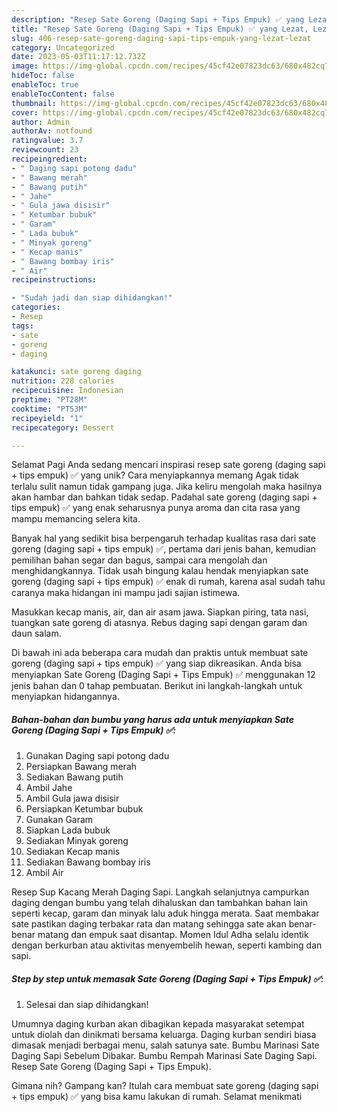 ```yaml
---
description: "Resep Sate Goreng (Daging Sapi + Tips Empuk) ✅ yang Lezat, Lezat"
title: "Resep Sate Goreng (Daging Sapi + Tips Empuk) ✅ yang Lezat, Lezat"
slug: 406-resep-sate-goreng-daging-sapi-tips-empuk-yang-lezat-lezat
category: Uncategorized
date: 2023-05-03T11:17:12.732Z
image: https://img-global.cpcdn.com/recipes/45cf42e07823dc63/680x482cq70/sate-goreng-daging-sapi-tips-empuk-foto-resep-utama.jpg
hideToc: false
enableToc: true
enableTocContent: false
thumbnail: https://img-global.cpcdn.com/recipes/45cf42e07823dc63/680x482cq70/sate-goreng-daging-sapi-tips-empuk-foto-resep-utama.jpg
cover: https://img-global.cpcdn.com/recipes/45cf42e07823dc63/680x482cq70/sate-goreng-daging-sapi-tips-empuk-foto-resep-utama.jpg
author: Admin
authorAv: notfound
ratingvalue: 3.7
reviewcount: 23
recipeingredient:
- " Daging sapi potong dadu"
- " Bawang merah"
- " Bawang putih"
- " Jahe"
- " Gula jawa disisir"
- " Ketumbar bubuk"
- " Garam"
- " Lada bubuk"
- " Minyak goreng"
- " Kecap manis"
- " Bawang bombay iris"
- " Air"
recipeinstructions:

- "Sudah jadi dan siap dihidangkan!"
categories:
- Resep
tags:
- sate
- goreng
- daging

katakunci: sate goreng daging 
nutrition: 228 calories
recipecuisine: Indonesian
preptime: "PT28M"
cooktime: "PT53M"
recipeyield: "1"
recipecategory: Dessert

---
```



Selamat Pagi Anda sedang mencari inspirasi resep sate goreng (daging sapi + tips empuk) ✅ yang unik? Cara menyiapkannya memang Agak tidak terlalu sulit namun tidak gampang juga. Jika keliru mengolah maka hasilnya akan hambar dan bahkan tidak sedap. Padahal sate goreng (daging sapi + tips empuk) ✅ yang enak seharusnya punya aroma dan cita rasa yang mampu memancing selera kita.


Banyak hal yang sedikit bisa berpengaruh terhadap kualitas rasa dari sate goreng (daging sapi + tips empuk) ✅, pertama dari jenis bahan, kemudian pemilihan bahan segar dan bagus, sampai cara mengolah dan menghidangkannya. Tidak usah bingung kalau hendak menyiapkan sate goreng (daging sapi + tips empuk) ✅ enak di rumah, karena asal sudah tahu caranya maka hidangan ini mampu jadi sajian istimewa.

Masukkan kecap manis, air, dan air asam jawa. Siapkan piring, tata nasi, tuangkan sate goreng di atasnya. Rebus daging sapi dengan garam dan daun salam.


Di bawah ini ada beberapa cara mudah dan praktis untuk membuat sate goreng (daging sapi + tips empuk) ✅ yang siap dikreasikan. Anda bisa menyiapkan Sate Goreng (Daging Sapi + Tips Empuk) ✅ menggunakan 12 jenis bahan dan 0 tahap pembuatan. Berikut ini langkah-langkah untuk menyiapkan hidangannya.

<!--inarticleads1-->

##### Bahan-bahan dan bumbu yang harus ada untuk menyiapkan Sate Goreng (Daging Sapi + Tips Empuk) ✅:

1. Gunakan  Daging sapi potong dadu
1. Persiapkan  Bawang merah
1. Sediakan  Bawang putih
1. Ambil  Jahe
1. Ambil  Gula jawa disisir
1. Persiapkan  Ketumbar bubuk
1. Gunakan  Garam
1. Siapkan  Lada bubuk
1. Sediakan  Minyak goreng
1. Sediakan  Kecap manis
1. Sediakan  Bawang bombay iris
1. Ambil  Air


Resep Sup Kacang Merah Daging Sapi. Langkah selanjutnya campurkan daging dengan bumbu yang telah dihaluskan dan tambahkan bahan lain seperti kecap, garam dan minyak lalu aduk hingga merata. Saat membakar sate pastikan daging terbakar rata dan matang sehingga sate akan benar-benar matang dan empuk saat disantap. Momen Idul Adha selalu identik dengan berkurban atau aktivitas menyembelih hewan, seperti kambing dan sapi. 

<!--inarticleads2-->

##### Step by step untuk memasak Sate Goreng (Daging Sapi + Tips Empuk) ✅:


1. Selesai dan siap dihidangkan!

Umumnya daging kurban akan dibagikan kepada masyarakat setempat untuk diolah dan dinikmati bersama keluarga. Daging kurban sendiri biasa dimasak menjadi berbagai menu, salah satunya sate. Bumbu Marinasi Sate Daging Sapi Sebelum Dibakar. Bumbu Rempah Marinasi Sate Daging Sapi. Resep Sate Goreng (Daging Sapi + Tips Empuk). 

Gimana nih? Gampang kan? Itulah cara membuat sate goreng (daging sapi + tips empuk) ✅ yang bisa kamu lakukan di rumah. Selamat menikmati

